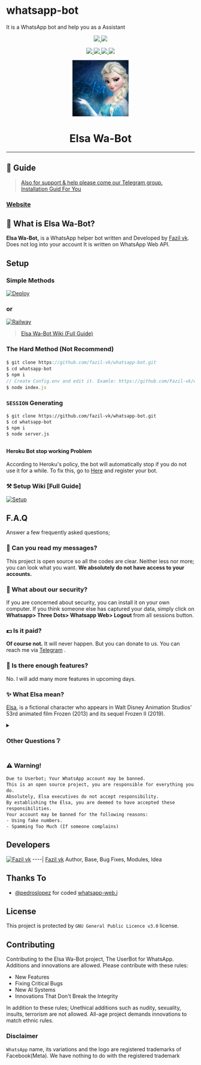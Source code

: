 # whatsapp-bot
It is a WhatsApp bot and help you as a Assistant

<p align="center">
  <a href="https://github.com/fazil-vk/whatsapp-bot/fork">
    <img src="https://img.shields.io/github/forks/fazil-vk/whatsapp-bot?label=Fork&style=social">
    
  </a>
  <a href="https://github.com/fazil-vk/whatsapp-bot/stargazers">
    <img src="https://img.shields.io/github/stars/fazil-vk/whatsapp-bot?style=social">
  </a>
</p>

<p align="center">
  <a href="httsp://github.com/fazil-vk/whatsapp-bot">
    <img src="https://img.shields.io/github/repo-size/fazil-vk/whatsapp-bot?color=blue&label=Repo%20Size&style=plastic">

  </a>
  
  <a href="https://github.com/fazil-vk/whatsapp-bot/blob/master/LICENSE">
    <img src="https://img.shields.io/github/license/fazil-vk/whatsapp-bot?color=blue&label=Lisance&style=plastic">

  </a>
  <a href="https://github.com/fazil-vk/whatsapp-bot">
    <img src="https://img.shields.io/github/languages/top/fazil-vk/whatsapp-bot?color=blue&label=Javascript&style=plastic">

  </a>
  <a href="https://github.com/fazil-vk">
    <img src="https://img.shields.io/static/v1?label=Author&message=Fazil vk&color=blue&style=plastic">

  </a>
</p>

<div align="center">
  <a href="https://github.com/fazil-vk/whatsapp-bot">
    <img src="./elsa/Elsa.jpg" alt="Logo" width="150" height="150">
  </a>
  <h1>Elsa Wa-Bot</h1>
</div>

----

## 📢 Guide
> [Also for support & help please come our Telegram group.](https://t.me/elsa_wabot) <br>
> [Installation Guid For You](https://github.com/fazil-vk/whatsapp-bot/wiki)
### [Website](https://fazil-vk.github.io/whatsapp-bot/)
## 🔎 What is Elsa Wa-Bot?
**Elsa Wa-Bot,** is a WhatsApp helper bot written and Developed by [Fazil vk](https://github.com/fazil-vk). Does not log into your account It is written on WhatsApp Web API.

## Setup
### Simple Methods 

[![Deploy](https://www.herokucdn.com/deploy/button.svg)](https://heroku.com/deploy?template=https://github.com/fazil-vk/whatsapp-bot/tree/master)

### or

[![Railway](https://camo.githubusercontent.com/081df3dd8cff37aab35044727b02b94a8e948052487a8c6253e190f5940d776d/68747470733a2f2f7261696c7761792e6170702f627574746f6e2e737667)](https://railway.app/new/template?template=https%3A%2F%2Fgithub.com%2Ffazil-vk%2Fwhatsapp-bot&plugins=&envs=SESSION%2CAI_CHAT_ENABLED&SESSIONDesc=Session+ID.+Get+it+by+running+server.js+or+Read+Wiki+for+full+Details&AI_CHAT_ENABLEDDesc=If+you+want+enable+AI+chat+bot,+Then+replace+value+as+true&AI_CHAT_ENABLEDDefault=false&referralCode=fazil)

> [Elsa Wa-Bot Wiki (Full Guide)](https://github.com/fazil-vk/whatsapp-bot/wiki) 
### The Hard Method (Not Recommend)
```js
$ git clone https://github.com/fazil-vk/whatsapp-bot.git
$ cd whatsapp-bot
$ npm i
// Create Config.env and edit it. Examle: https://github.com/Fazil-vk/whatsapp-bot/wiki/config.env-Example
$ node index.js
```

### `SESSION` Generating
```
$ git clone https://github.com/fazil-vk/whatsapp-bot.git
$ cd whatsapp-bot
$ npm i
$ node server.js
```
##
#### Heroku Bot stop working Problem
According to Heroku's policy, the bot will automatically stop if you do not use it for a while. To fix this, go to [Here](http://kaffeine.herokuapp.com/) and register your bot.

### ⚒️ Setup Wiki [Full Guide]
[![Setup](https://img.icons8.com/clouds/190/000000/settings.png)](https://github.com/fazil-vk/whatsapp-bot/wiki)

##

## F.A.Q
Answer a few frequently asked questions;
### 💬 Can you read my messages?
This project is open source so all the codes are clear. Neither less nor more; you can look what you want. **We absolutely do not have access to your accounts.**

### 🔐 What about our security?
If you are concerned about security, you can install it on your own computer. If you think someone else has captured your data, simply click on **Whatsapp> Three Dots> Whatsapp Web> Logout** from all sessions button.

### 💵 Is it paid?
**Of course not.** It will never happen. But you can donate to us. You can reach me via [Telegram](https://t.me/fazilvk) .

### 🌟 Is there enough features?
No. I will add many more features in upcoming days.

### ✨ What Elsa mean?
[Elsa](https://en.wikipedia.org/wiki/Elsa_(Frozen)), is a fictional character who appears in Walt Disney Animation Studios' 53rd animated film Frozen (2013) and its sequel Frozen II (2019). 

<details>
  <summary><h3>Other Questions ❔</h3></summary>

### Data Traffic
Elsa Wa-Bot encrypts all datas while sending messages, receiving messages, updates etc. There is no possible memory leaks.

### Changing Branchs on Local Installation
Elsa Wa-Bot uses always **main** branch. If users cloned other branches, they can't able to install it.

### My Bot is Very Slowly, What should I do?
Firstly, you can check your ethernet connection. Your ping, packet loss and bandwidth. WhatsAsena uses phone's ethernet connection (Wi-Fi, Li-Fi, Mobile). So This is not about the Elsa Wa-Bot, it's about the device or the internet used.

### Why Are Updates Coming Late?
Because I'm the only developer. I need to test every step. I need to check each branch and import it into unique npm package. And I have a social life too :)

</details>

##

### ⚠️ Warning! 
```
Due to Userbot; Your WhatsApp account may be banned.
This is an open source project, you are responsible for everything you do. 
Absolutely, Elsa executives do not accept responsibility.
By establishing the Elsa, you are deemed to have accepted these responsibilities.
Your account may be banned for the following reasons:
- Using fake numbers.
- Spamming Too Much (If someone complains)
```

## Developers

[![Fazil vk](https://github.com/fazil-vk.png?size=100)](https://github.com/fazil-vk)
----|
[Fazil vk](https://github.com/fazil-vk)
Author, Base, Bug Fixes, Modules, Idea

## Thanks To
- [@pedroslopez](https://github.com/pedroslopez) for coded [whatsapp-web.j](https://github.com/pedroslopez/whatsapp-web.js) 

## License
This project is protected by `GNU General Public Licence v3.0` license.

## Contributing
Contributing to the Elsa Wa-Bot project, The UserBot for WhatsApp. 
Additions and innovations are allowed. Please contribute with these rules:
- New Features 
- Fixing Critical Bugs
- New AI Systems
- Innovations That Don't Break the Integrity

In addition to these rules; Unethical additions such as nudity, sexuality, insults, terrorism are not allowed.
All-age project demands innovations to match ethnic rules.

### Disclaimer
`WhatsApp` name, its variations and the logo are registered trademarks of Facebook(Meta). We have nothing to do with the registered trademark
